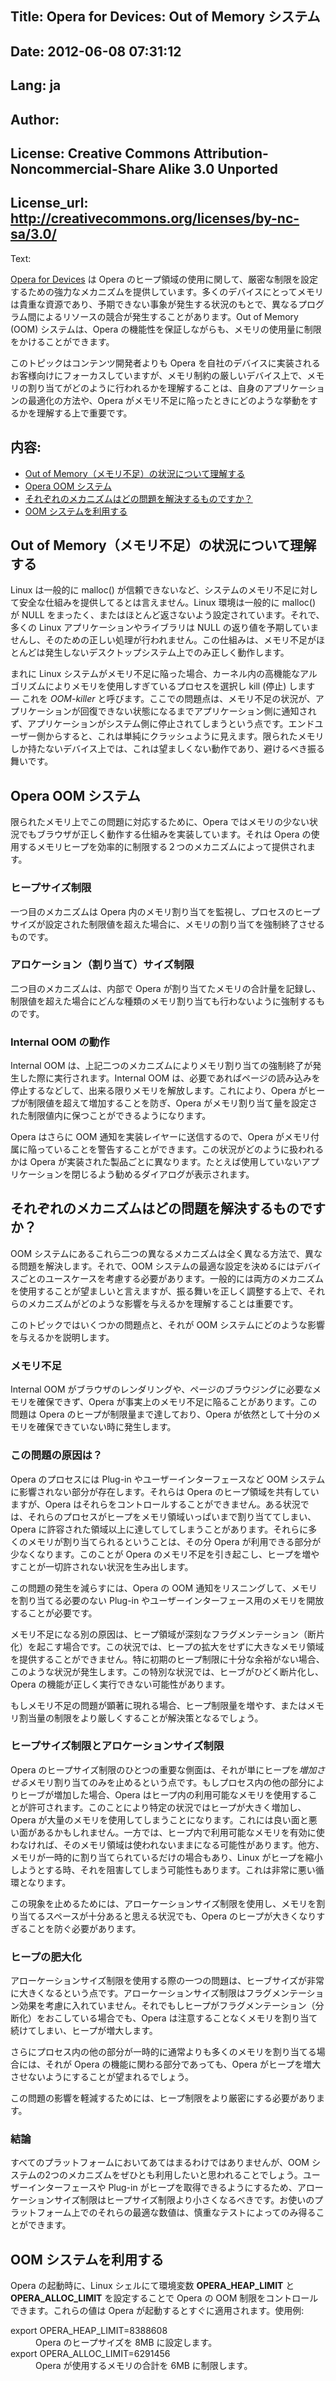 Title: Opera for Devices: Out of Memory システム
----
Date: 2012-06-08 07:31:12
----
Lang: ja
----
Author: 
----
License: Creative Commons Attribution-Noncommercial-Share Alike 3.0 Unported
----
License_url: http://creativecommons.org/licenses/by-nc-sa/3.0/
----
Text:

<p><a href="http://www.opera.com/business/devices/">Opera for Devices</a> は Opera のヒープ領域の使用に関して、厳密な制限を設定するための強力なメカニズムを提供しています。多くのデバイスにとってメモリは貴重な資源であり、予期できない事象が発生する状況のもとで、異なるプログラム間によるリソースの競合が発生することがあります。Out of Memory (OOM) システムは、Opera の機能性を保証しながらも、メモリの使用量に制限をかけることができます。</p>

<p>このトピックはコンテンツ開発者よりも Opera を自社のデバイスに実装されるお客様向けにフォーカスしていますが、メモリ制約の厳しいデバイス上で、メモリの割り当てがどのように行われるかを理解することは、自身のアプリケーションの最適化の方法や、Opera がメモリ不足に陥ったときにどのような挙動をするかを理解する上で重要です。</p>

<h2>内容:</h2>

<ul>
    <li><a href="#understanding">Out of Memory（メモリ不足）の状況について理解する</a></li>
    <li><a href="#system">Opera OOM システム</a></li>
    <li><a href="#problems">それぞれのメカニズムはどの問題を解決するものですか？</a></li>
    <li><a href="#employing">OOM システムを利用する</a></li>
</ul>

<h2 id="understanding">Out of Memory（メモリ不足）の状況について理解する</h2>

<p>Linux は一般的に <span class="code">malloc()</span> が信頼できないなど、システムのメモリ不足に対して安全な仕組みを提供してるとは言えません。Linux 環境は一般的に <span class="code">malloc()</span> が NULL をまったく、またはほとんど返さないよう設定されています。それで、多くの Linux アプリケーションやライブラリは NULL の返り値を予期していませんし、そのための正しい処理が行われません。この仕組みは、メモリ不足がほとんどは発生しないデスクトップシステム上でのみ正しく動作します。</p>

<p>まれに Linux システムがメモリ不足に陥った場合、カーネル内の高機能なアルゴリズムによりメモリを使用しすぎているプロセスを選択し kill (停止) します — これを <i>OOM-killer</i> と呼びます。ここでの問題点は、メモリ不足の状況が、アプリケーションが回復できない状態になるまでアプリケーション側に通知されず、アプリケーションがシステム側に停止されてしまうという点です。エンドユーザー側からすると、これは単純にクラッシュように見えます。限られたメモリしか持たないデバイス上では、これは望ましくない動作であり、避けるべき振る舞いです。</p>

<h2 id="system">Opera OOM システム</h2>

<p>限られたメモリ上でこの問題に対応するために、Opera ではメモリの少ない状況でもブラウザが正しく動作する仕組みを実装しています。それは Opera の使用するメモリヒープを効率的に制限する２つのメカニズムによって提供されます。</p>

<h3>ヒープサイズ制限</h3>

<p>一つ目のメカニズムは Opera 内のメモリ割り当てを監視し、プロセスのヒープサイズが設定された制限値を超えた場合に、メモリの割り当てを強制終了させるものです。</p>

<h3>アロケーション（割り当て）サイズ制限</h3>

<p>二つ目のメカニズムは、内部で Opera が割り当てたメモリの合計量を記録し、制限値を超えた場合にどんな種類のメモリ割り当ても行わないように強制するものです。</p>

<h3>Internal OOM の動作</h3>

<p>Internal OOM は、上記二つのメカニズムによりメモリ割り当ての強制終了が発生した際に実行されます。Internal OOM は、必要であればページの読み込みを停止するなどして、出来る限りメモリを解放します。これにより、Opera がヒープが制限値を超えて増加することを防ぎ、Opera がメモリ割り当て量を設定された制限値内に保つことができるようになります。</p>

<p>Opera はさらに OOM 通知を実装レイヤーに送信するので、Opera がメモリ付属に陥っていることを警告することができます。この状況がどのように扱われるかは Opera が実装された製品ごとに異なります。たとえば使用していないアプリケーションを閉じるよう勧めるダイアログが表示されます。</p>

<h2 id="problems">それぞれのメカニズムはどの問題を解決するものですか？</h2>

<p>OOM システムにあるこれら二つの異なるメカニズムは全く異なる方法で、異なる問題を解決します。それで、OOM システムの最適な設定を決めるにはデバイスごとのユースケースを考慮する必要があります。一般的には両方のメカニズムを使用することが望ましいと言えますが、振る舞いを正しく調整する上で、それらのメカニズムがどのような影響を与えるかを理解することは重要です。</p>

<p>このトピックではいくつかの問題点と、それが OOM システムにどのような影響を与えるかを説明します。</p>

<h3>メモリ不足</h3>

<p>Internal OOM がブラウザのレンダリングや、ページのブラウジングに必要なメモリを確保できず、Opera が事実上のメモリ不足に陥ることがあります。この問題は Opera のヒープが制限量まで達しており、Opera が依然として十分のメモリを確保できていない時に発生します。</p>

<h3>この問題の原因は？</h3>

<p>Opera のプロセスには Plug-in やユーザーインターフェースなど OOM システムに影響されない部分が存在します。それらは Opera のヒープ領域を共有していますが、Opera はそれらをコントロールすることができません。ある状況では、それらのプロセスがヒープをメモリ領域いっぱいまで割り当ててしまい、Opera に許容された領域以上に達してしてしまうことがあります。それらに多くのメモリが割り当てられるということは、その分 Opera が利用できる部分が少なくなります。このことが Opera のメモリ不足を引き起こし、ヒープを増やすことが一切許されない状況を生み出します。</p>

<p>この問題の発生を減らすには、Opera の OOM 通知をリスニングして、メモリを割り当てる必要のない Plug-in やユーザーインターフェース用のメモリを開放することが必要です。</p>

<p>メモリ不足になる別の原因は、ヒープ領域が深刻なフラグメンテーション（断片化）を起こす場合です。この状況では、ヒープの拡大をせずに大きなメモリ領域を提供することができません。特に初期のヒープ制限に十分な余裕がない場合、このような状況が発生します。この特別な状況では、ヒーブがひどく断片化し、Opera の機能が正しく実行できない可能性があります。</p>

<p>もしメモリ不足の問題が顕著に現れる場合、ヒープ制限量を増やす、またはメモリ割当量の制限をより厳しくすることが解決策となるでしょう。</p>

<h3>ヒープサイズ制限とアロケーションサイズ制限</h3>

<p>Opera のヒープサイズ制限のひとつの重要な側面は、それが単にヒープを<i>増加させる</i>メモリ割り当てのみを止めるという点です。もしプロセス内の他の部分によりヒーブが増加した場合、Opera はヒープ内の利用可能なメモリを使用することが許可されます。このことにより特定の状況ではヒープが大きく増加し、Opera が大量のメモリを使用してしまうことになります。これには良い面と悪い面があるかもしれません。一方では、ヒープ内で利用可能なメモリを有効に使わなければ、そのメモリ領域は使われないままになる可能性があります。他方、メモリが一時的に割り当てられているだけの場合もあり、Linux がヒープを縮小しようとする時、それを阻害してしまう可能性もあります。これは非常に悪い循環となります。</p>

<p>この現象を止めるためには、アローケーションサイズ制限を使用し、メモリを割り当てるスペースが十分あると思える状況でも、Opera のヒープが大きくなりすぎることを防ぐ必要があります。</p>

<h3>ヒープの肥大化</h3>

<p>アローケーションサイズ制限を使用する際の一つの問題は、ヒーブサイズが非常に大きくなるという点です。アローケーションサイズ制限はフラグメンテーション効果を考慮に入れていません。それでもしヒープがフラグメンテーション（分断化）をおこしている場合でも、Opera は注意することなくメモリを割り当て続けてしまい、ヒープが増大します。</p>

<p>さらにプロセス内の他の部分が一時的に通常よりも多くのメモリを割り当てる場合には、それが Opera の機能に関わる部分であっても、Opera がヒープを増大させないようにすることが望まれるでしょう。</p>

<p>この問題の影響を軽減するためには、ヒープ制限をより厳密にする必要があります。</p>

<h3>結論</h3>

<p>すべてのプラットフォームにおいてあてはまるわけではありませんが、OOM システムの2つのメカニズムをぜひとも利用したいと思われることでしょう。ユーザーインターフェースや Plug-in がヒープを取得できるようにするため、アローケーションサイズ制限はヒープサイズ制限より小さくなるべきです。お使いのプラットフォーム上でのそれらの最適な数値は、慎重なテストによってのみ得ることができます。</p>

<h2 id="employing">OOM システムを利用する</h2>

<p>Opera の起動時に、Linux シェルにて環境変数 <b>OPERA_HEAP_LIMIT</b> と <b>OPERA_ALLOC_LIMIT</b> を設定することで Opera の OOM 制限をコントロールできます。これらの値は Opera が起動するとすぐに適用されます。使用例:</p>

<dl>
<dt>export OPERA_HEAP_LIMIT=8388608</dt>
<dd>Opera のヒープサイズを 8MB に設定します。</dd>
<dt>export OPERA_ALLOC_LIMIT=6291456</dt>
<dd>Opera が使用するメモリの合計を 6MB に制限します。</dd>
</dl>
